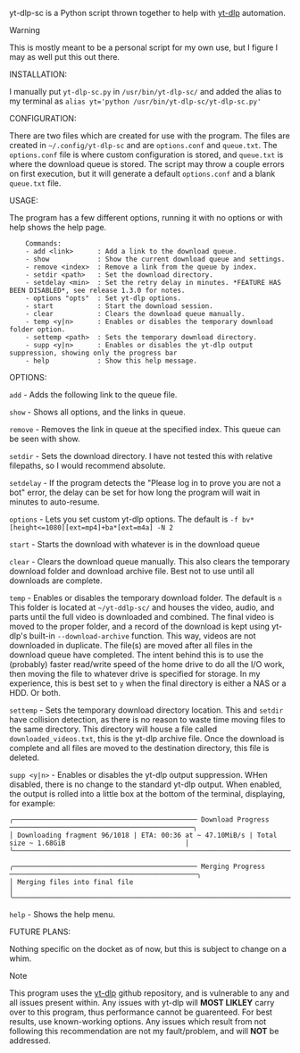   yt-dlp-sc is a Python script thrown together to help with [yt-dlp](https://github.com/yt-dlp/yt-dlp) automation.

>[!WARNING]
>This is mostly meant to be a personal script for my own use, but I figure I may as well put this out there.

INSTALLATION:
  
  I manually put ```yt-dlp-sc.py``` in ```/usr/bin/yt-dlp-sc/``` and added the alias to my terminal as ```alias yt='python /usr/bin/yt-dlp-sc/yt-dlp-sc.py'```

CONFIGURATION:
  
  There are two files which are created for use with the program. The files are created in ```~/.config/yt-dlp-sc``` and are ```options.conf``` and ```queue.txt```. The ```options.conf``` file is where custom
  configuration is stored, and ```queue.txt``` is where the download queue is stored. The script may throw a couple errors on first execution, but it will generate a default ```options.conf``` and a blank ```queue.txt``` file.

USAGE:
  
  The program has a few different options, running it with no options or with help shows the help page.
```
    Commands:
    - add <link>      : Add a link to the download queue.
    - show            : Show the current download queue and settings.
    - remove <index>  : Remove a link from the queue by index.
    - setdir <path>   : Set the download directory.
    - setdelay <min>  : Set the retry delay in minutes. *FEATURE HAS BEEN DISABLED*, see release 1.3.0 for notes.
    - options "opts"  : Set yt-dlp options.
    - start           : Start the download session.
    - clear           : Clears the download queue manually.
    - temp <y|n>      : Enables or disables the temporary download folder option.
    - settemp <path>  : Sets the temporary download directory.
    - supp <y|n>      : Enables or disables the yt-dlp output suppression, showing only the progress bar
    - help            : Show this help message.
```
OPTIONS:

  ```add``` - Adds the following link to the queue file.

  ```show``` - Shows all options, and the links in queue.
  
  ```remove``` - Removes the link in queue at the specified index. This queue can be seen with show.
  
  ```setdir``` - Sets the download directory. I have not tested this with relative filepaths, so I would recommend absolute.
  
  ```setdelay``` - If the program detects the "Please log in to prove you are not a bot" error, the delay can be set for how long the program will wait in minutes to auto-resume.
  
  ```options``` - Lets you set custom yt-dlp options. The default is 
  ```-f bv*[height<=1080][ext=mp4]+ba*[ext=m4a] -N 2```
  
  ```start``` - Starts the download with whatever is in the download queue
  
  ```clear``` - Clears the download queue manually. This also clears the temporary download folder and download archive file. Best not to use until all downloads are complete.

  ```temp``` - Enables or disables the temporary download folder. The default is ```n``` This folder is located at ```~/yt-ddlp-sc/``` and houses the video, audio, and parts until the full
  video is downloaded and combined. The final video is moved to the proper folder, and a record of the download is kept using  yt-dlp's built-in ```--download-archive``` function. This way,
  videos are not downloaded in duplicate. The file(s) are moved after all files in the download queue have completed. The intent behind this is to use the (probably) faster read/write speed
  of the home drive to do all the I/O work, then moving the file to whatever drive is specified for storage. In my experience, this is best set to ```y``` when the final directory is either
  a NAS or a HDD. Or both.

  ```settemp``` - Sets the temporary download directory location. This and ```setdir``` have collision detection, as there is no reason to waste time moving files to the same directory. This
  directory will house a file called ```downloaded_videos.txt```, this is the yt-dlp archive file. Once the download is complete and all files are moved to the destination directory, this
  file is deleted.

  ```supp <y|n>``` - Enables or disables the yt-dlp output suppression. WHen disabled, there is no change to the standard yt-dlp output. When enabled, the output is rolled into a little box
  at the bottom of the terminal, displaying, for example:
  
```
╭────────────────────────────────────────────── Download Progress ──────────────────────────────────────────────╮
│ Downloading fragment 96/1018 | ETA: 00:36 at ~ 47.10MiB/s | Total size ~ 1.68GiB                              │
╰───────────────────────────────────────────────────────────────────────────────────────────────────────────────╯
```

```
╭────────────────────────────────────────────── Merging Progress ───────────────────────────────────────────────╮
│ Merging files into final file                                                                                 │
╰───────────────────────────────────────────────────────────────────────────────────────────────────────────────╯
```
  
  ```help``` - Shows the help menu.

FUTURE PLANS:

  Nothing specific on the docket as of now, but this is subject to change on a whim.

>[!NOTE]
>This program uses the [yt-dlp](https://github.com/yt-dlp/yt-dlp) github repository, and is vulnerable to any and all issues present within. Any issues with yt-dlp will **MOST LIKLEY** carry over to this program, thus performance
>cannot be guarenteed. For best results, use known-working options. Any issues which result from not following this recommendation are not my fault/problem, and will **NOT** be addressed.
